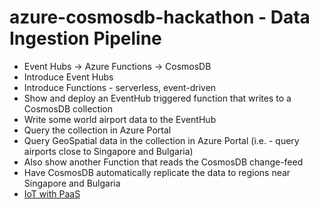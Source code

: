 # azure-cosmosdb-hackathon - Data Ingestion Pipeline

- Event Hubs -> Azure Functions -> CosmosDB
- Introduce Event Hubs
- Introduce Functions - serverless, event-driven
- Show and deploy an EventHub triggered function that writes to a CosmosDB collection
- Write some world airport data to the EventHub
- Query the collection in Azure Portal
- Query GeoSpatial data in the collection in Azure Portal (i.e. - query airports close to Singapore and Bulgaria)
- Also show another Function that reads the CosmosDB change-feed
- Have CosmosDB automatically replicate the data to regions near Singapore and Bulgaria
- [IoT with PaaS](https://github.com/cjoakim/azure-cosmosdb-iot)
